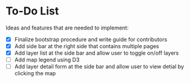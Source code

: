 # To-Do List

Ideas and features that are needed to implement:

- [x] Finalize bootstrap procedure and write guide for contributors
- [x] Add side bar at the right side that contains multiple pages
- [x] Add layer list at the side bar and allow user to toggle on/off layers
- [ ] Add map legend using D3
- [ ] Add layer detail form at the side bar and allow user to view detial by clicking the map
